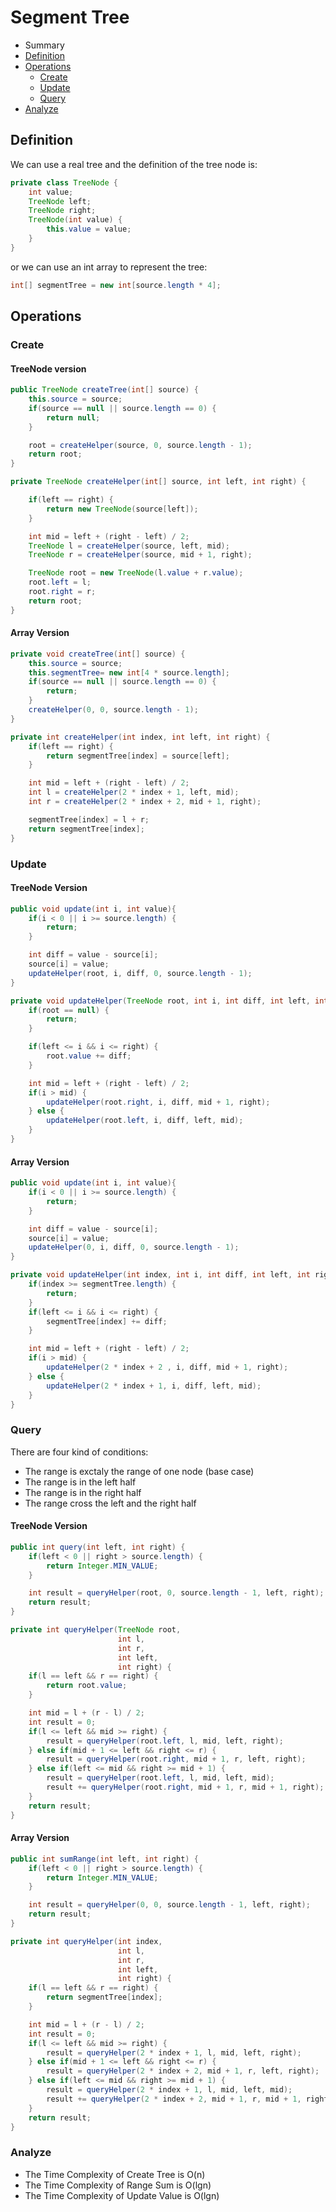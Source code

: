 # Segment Tree
- Summary
- [Definition](#definition)
- [Operations](#operations)
  - [Create](#create)
  - [Update](#update)
  - [Query](#query)
- [Analyze](#analyze)

## <div id = "definition">Definition</div>
We can use a real tree and the definition of the tree node is:
``` java
private class TreeNode {
    int value;
    TreeNode left;
    TreeNode right;
    TreeNode(int value) {
        this.value = value;
    }
}
```
or we can use an int array to represent the tree:
``` java
int[] segmentTree = new int[source.length * 4];
```
## <div id = "operations">Operations</div>
### <div id = "create">Create</div>
#### TreeNode version
```java
public TreeNode createTree(int[] source) {
    this.source = source;
    if(source == null || source.length == 0) {
        return null;
    }

    root = createHelper(source, 0, source.length - 1);
    return root;
}

private TreeNode createHelper(int[] source, int left, int right) {

    if(left == right) {
        return new TreeNode(source[left]);
    }

    int mid = left + (right - left) / 2;
    TreeNode l = createHelper(source, left, mid);
    TreeNode r = createHelper(source, mid + 1, right);

    TreeNode root = new TreeNode(l.value + r.value);
    root.left = l;
    root.right = r;
    return root;
}
```
#### Array Version
``` java
private void createTree(int[] source) {
    this.source = source;
    this.segmentTree= new int[4 * source.length];
    if(source == null || source.length == 0) {
        return;
    }
    createHelper(0, 0, source.length - 1);
}

private int createHelper(int index, int left, int right) {
    if(left == right) {
        return segmentTree[index] = source[left];
    }

    int mid = left + (right - left) / 2;
    int l = createHelper(2 * index + 1, left, mid);
    int r = createHelper(2 * index + 2, mid + 1, right);

    segmentTree[index] = l + r;
    return segmentTree[index];
}
```
### <div id = "update">Update</div>
#### TreeNode Version
``` java
public void update(int i, int value){
    if(i < 0 || i >= source.length) {
        return;
    }

    int diff = value - source[i];
    source[i] = value;
    updateHelper(root, i, diff, 0, source.length - 1);
}

private void updateHelper(TreeNode root, int i, int diff, int left, int right) {
    if(root == null) {
        return;
    }

    if(left <= i && i <= right) {
        root.value += diff;
    }

    int mid = left + (right - left) / 2;
    if(i > mid) {
        updateHelper(root.right, i, diff, mid + 1, right);
    } else {
        updateHelper(root.left, i, diff, left, mid);
    }
}
```
#### Array Version
``` java
public void update(int i, int value){
    if(i < 0 || i >= source.length) {
        return;
    }

    int diff = value - source[i];
    source[i] = value;
    updateHelper(0, i, diff, 0, source.length - 1);
}

private void updateHelper(int index, int i, int diff, int left, int right) {
    if(index >= segmentTree.length) {
        return;
    }
    if(left <= i && i <= right) {
        segmentTree[index] += diff;
    }

    int mid = left + (right - left) / 2;
    if(i > mid) {
        updateHelper(2 * index + 2 , i, diff, mid + 1, right);
    } else {
        updateHelper(2 * index + 1, i, diff, left, mid);
    }
}
```
### <div id = "query">Query</div>
There are four kind of conditions:
- The range is exctaly the range of one node (base case)
- The range is in the left half
- The range is in the right half
- The range cross the left and the right half
#### TreeNode Version
``` java
public int query(int left, int right) {
    if(left < 0 || right > source.length) {
        return Integer.MIN_VALUE;
    }

    int result = queryHelper(root, 0, source.length - 1, left, right);
    return result;
}

private int queryHelper(TreeNode root,
                        int l,
                        int r,
                        int left,
                        int right) {
    if(l == left && r == right) {
        return root.value;
    }

    int mid = l + (r - l) / 2;
    int result = 0;
    if(l <= left && mid >= right) {
        result = queryHelper(root.left, l, mid, left, right);
    } else if(mid + 1 <= left && right <= r) {
        result = queryHelper(root.right, mid + 1, r, left, right);
    } else if(left <= mid && right >= mid + 1) {
        result = queryHelper(root.left, l, mid, left, mid);
        result += queryHelper(root.right, mid + 1, r, mid + 1, right);
    }
    return result;
}
```
#### Array Version
``` java
public int sumRange(int left, int right) {
    if(left < 0 || right > source.length) {
        return Integer.MIN_VALUE;
    }

    int result = queryHelper(0, 0, source.length - 1, left, right);
    return result;
}

private int queryHelper(int index,
                        int l,
                        int r,
                        int left,
                        int right) {
    if(l == left && r == right) {
        return segmentTree[index];
    }

    int mid = l + (r - l) / 2;
    int result = 0;
    if(l <= left && mid >= right) {
        result = queryHelper(2 * index + 1, l, mid, left, right);
    } else if(mid + 1 <= left && right <= r) {
        result = queryHelper(2 * index + 2, mid + 1, r, left, right);
    } else if(left <= mid && right >= mid + 1) {
        result = queryHelper(2 * index + 1, l, mid, left, mid);
        result += queryHelper(2 * index + 2, mid + 1, r, mid + 1, right);
    }
    return result;
}
```
### <div id = "analyze">Analyze</div>
- The Time Complexity of Create Tree is O(n)
- The Time Complexity of Range Sum is O(lgn)
- The Time Complexity of Update Value is O(lgn)
